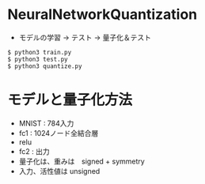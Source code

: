 # NeuralNetworkQuantization
+ モデルの学習 -> テスト -> 量子化＆テスト
```
$ python3 train.py
$ python3 test.py
$ python3 quantize.py
```
# モデルと量子化方法
+ MNIST : 784入力
+ fc1 : 1024ノード全結合層
+ relu
+ fc2 : 出力
+ 量子化は、重みは　signed + symmetry
+ 入力、活性値は unsigned
